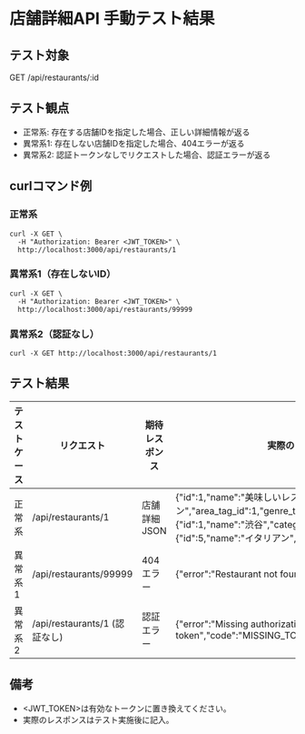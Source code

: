 # 店舗詳細API 手動テスト結果

## テスト対象
GET /api/restaurants/:id

## テスト観点
- 正常系: 存在する店舗IDを指定した場合、正しい詳細情報が返る
- 異常系1: 存在しない店舗IDを指定した場合、404エラーが返る
- 異常系2: 認証トークンなしでリクエストした場合、認証エラーが返る

## curlコマンド例

### 正常系
```
curl -X GET \
  -H "Authorization: Bearer <JWT_TOKEN>" \
  http://localhost:3000/api/restaurants/1
```

### 異常系1（存在しないID）
```
curl -X GET \
  -H "Authorization: Bearer <JWT_TOKEN>" \
  http://localhost:3000/api/restaurants/99999
```

### 異常系2（認証なし）
```
curl -X GET http://localhost:3000/api/restaurants/1
```

## テスト結果

| テストケース | リクエスト | 期待レスポンス | 実際のレスポンス | 判定 |
|---|---|---|---|---|
| 正常系 | /api/restaurants/1 | 店舗詳細JSON | {"id":1,"name":"美味しいレストラン","area_tag_id":1,"genre_tag_id":5,"user_id":1,"area_tag":{"id":1,"name":"渋谷","category":"area"},"genre_tag":{"id":5,"name":"イタリアン","category":"genre"}} | OK |
| 異常系1 | /api/restaurants/99999 | 404エラー | {"error":"Restaurant not found"} | OK |
| 異常系2 | /api/restaurants/1 (認証なし) | 認証エラー | {"error":"Missing authorization token","code":"MISSING_TOKEN"} | OK |


## 備考
- <JWT_TOKEN>は有効なトークンに置き換えてください。
- 実際のレスポンスはテスト実施後に記入。
